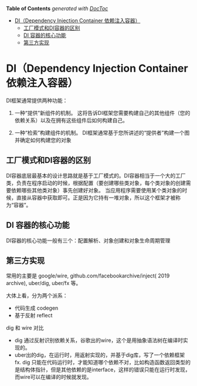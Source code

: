<!-- START doctoc generated TOC please keep comment here to allow auto update -->
<!-- DON'T EDIT THIS SECTION, INSTEAD RE-RUN doctoc TO UPDATE -->
**Table of Contents**  *generated with [DocToc](https://github.com/thlorenz/doctoc)*

- [DI（Dependency Injection Container  依赖注入容器）](#didependency-injection-container--%E4%BE%9D%E8%B5%96%E6%B3%A8%E5%85%A5%E5%AE%B9%E5%99%A8)
  - [工厂模式和DI容器的区别](#%E5%B7%A5%E5%8E%82%E6%A8%A1%E5%BC%8F%E5%92%8Cdi%E5%AE%B9%E5%99%A8%E7%9A%84%E5%8C%BA%E5%88%AB)
  - [DI 容器的核心功能](#di-%E5%AE%B9%E5%99%A8%E7%9A%84%E6%A0%B8%E5%BF%83%E5%8A%9F%E8%83%BD)
  - [第三方实现](#%E7%AC%AC%E4%B8%89%E6%96%B9%E5%AE%9E%E7%8E%B0)

<!-- END doctoc generated TOC please keep comment here to allow auto update -->

# DI（Dependency Injection Container  依赖注入容器）

DI框架通常提供两种功能：
1. 一种“提供”新组件的机制。
这将告诉DI框架您需要构建自己的其他组件（您的依赖关系）以及在拥有这些组件后如何构建自己。

2. 一种“检索”构建组件的机制。
DI框架通常基于您所讲述的“提供者”构建一个图并确定如何构建您的对象

## 工厂模式和DI容器的区别

DI容器底层最基本的设计思路就是基于工厂模式的。DI容器相当于一个大的工厂类，负责在程序启动的时候，根据配置（要创建哪些类对象，每个类对象的创建需要依赖哪些其他类对象）事先创建好对象。
当应用程序需要使用某个类对象的时候，直接从容器中获取即可。正是因为它持有一堆对象，所以这个框架才被称为“容器”。


## DI 容器的核心功能
DI容器的核心功能一般有三个：配置解析、对象创建和对象生命周期管理

## 第三方实现

常用的主要是 google/wire, github.com/facebookarchive/inject( 2019 archive), uber/dig, uber/fx 等。

大体上看，分为两个派系：

- 代码生成 codegen
- 基于反射 reflect

dig 和 wire 对比

- dig 通过反射识别依赖关系，谷歌出的wire，这个是用抽象语法树在编译时实现的。
- uber出的dig，在运行时，用返射实现的，并基于dig库，写了一个依赖框架fx. dig 只能在代码运行时，才能知道哪个依赖不对，比如构造函数返回类型的是结构体指针，但是其他依赖的是interface，这样的错误只能在运行时发现，而wire可以在编译的时候就发现。